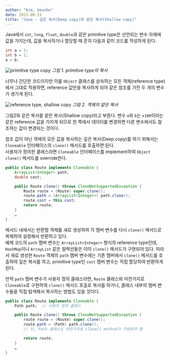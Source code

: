 ```yaml
---
author: "Kim, Geunho"
date: 2013-06-15
title: "Java - 깊은 복사(Deep copy)와 얕은 복사(Shallow copy)"
---
```



Java에서 `int`, `long`, `float`, `double`과 같은 primitive type은 선언되는 변수 자체에 값을 가지는데, 값을 복사하거나 할당할 때 흔히 다음과 같이 코드를 작성하게 된다.
 
```java
int a = 3;
int b = 1;
a = b;
```

![primitive type copy](/java-deep-copy-shallow-copy-1.png) _그림 1. primitive type의 복사_

너무나 간단한 코드이지만 이를 `Object` 클래스를 상속하는 모든 객체(reference type)에서 그대로 적용하면, reference 값만을 복사하게 되어 같은 참조를 가진 두 개의 변수가 생기게 된다.

![reference type, shallow copy](/java-deep-copy-shallow-copy-2.png) _그림 2. 객체의 얕은 복사_

그림2와 같은 복사를 얕은 복사(Shallow copy)라고 부른다. 변수 `a`와 `b`는 `x100`이라는 같은 reference 값을 가지게 되므로 한 쪽에서 데이터를 변경하면 다른 변수에서도 참조하는 값이 변경되는 것이다.  

참조 값이 아닌 객체의 모든 값을 복사하는 깊은 복사(Deep copy)를 하기 위해서는 `Cloneable` 인터페이스의 `clone()` 메서드를 호출하면 된다.  
사용자가 정의한 클래스라면 `Cloneable` 인터페이스를 implement하여 `Object clone()` 메서드를 override한다.

```java 
public class Route implements Cloneable {
    ArrayList<Integer> path;
    double cost;

    public Route clone() throws CloneNotSupportedException {
        Route route = (Route) super.clone();
        route.path = (ArrayList<Integer>) path.clone();
        route.cost = this.cost;
        return route;
    }
    …
}
```
 
메서드 내에서는 반환할 객체를 새로 생성하여 각 멤버 변수를 다시 `clone()` 메서드로 복제하여 설정해서 반환하고 있다.  
예제 코드의 `path` 멤버 변수는 `ArrayList<Integer>` 형식의 reference type인데, `HashMap`이나 `ArrayList` 같은 컬렉션들은 이미 `clone()` 메서드가 구현되어 있다. 따라서 새로 생성한 `Route` 객체의 `path` 멤버 변수에는 기존 멤버에서 `clone()` 메서드를 호출하여 깊은 복사를 하고, primitive type인 `cost` 멤버 변수는 직접 할당하여 반환하게 된다.  

만약 `path` 멤버 변수가 사용자 정의 클래스라면, `Route` 클래스와 마찬가지로 `Cloneable`로 구현하여 `clone()` 메서드 호출로 복사를 하거나, 클래스 내부의 멤버 변수들을 직접 탐색해서 복사하는 방법도 있을 것이다.

 
```java
public class Route implements Cloneable {
    Path path;  // 사용자 정의 클래스

    public Route clone() throws CloneNotSupportedException {
        route route = (Route) super.clone();
        route.path = (Path) path.clone(); 
        // 단, Path 클래스도 마찬가지로 clone() method가 구현되야 함

        return route;
    }
    …
}
```